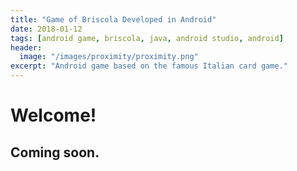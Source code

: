 ```yaml
---
title: "Game of Briscola Developed in Android"
date: 2018-01-12
tags: [android game, briscola, java, android studio, android]
header:
  image: "/images/proximity/proximity.png"
excerpt: "Android game based on the famous Italian card game."
---
```


# Welcome!

## Coming soon.